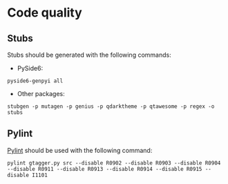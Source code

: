 # Code quality

## Stubs

Stubs should be generated with the following commands:

- PySide6:

```shell
pyside6-genpyi all
```

- Other packages:

```shell
stubgen -p mutagen -p genius -p qdarktheme -p qtawesome -p regex -o stubs
```

## Pylint

[Pylint](https://pylint.pycqa.org/en/latest/) should be used with the following command:

```shell
pylint gtagger.py src --disable R0902 --disable R0903 --disable R0904 --disable R0911 --disable R0913 --disable R0914 --disable R0915 --disable I1101
```
